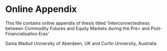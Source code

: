 # Online Appendix
This file contains online appendix of thesis titled 'Interconnectedness between Commodity Futures and Equity Markets during the Pre= and Post-Financialisation Eras'

Sania Wadud
University of Aberdeen, UK and Curtin University, Australia
